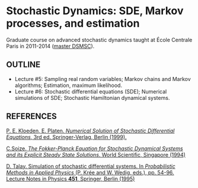 # Stochastic Dynamics: SDE, Markov processes, and estimation

Graduate course on advanced stochastic dynamics taught at École Centrale Paris in 2011-2014 ([master DSMSC](http://www.parisetudiant.com/etudiant/orientation/formation/ecole-centrale-supelec/sciences-appliquees-dynamique-structures-materiaux-systemes-couples.html)).

## OUTLINE
* Lecture #5: Sampling real random variables; Markov chains and Markov algorithms; Estimation, maximum likelihood.
* Lecture #6: Stochastic differential equations (SDE); Numerical simulations of SDE; Stochastic Hamiltonian dynamical systems.

## REFERENCES
[P. E. Kloeden, E. Platen. *Numerical Solution of Stochastic Differential Equations*, 3rd ed. Springer-Verlag, Berlin (1999).](https://doi.org/10.1007/978-3-662-12616-5)

[C.Soize. *The Fokker-Planck Equation for Stochastic Dynamical Systems and its Explicit Steady State Solutions*. World Scientific, Singapore (1994)](https://doi.org/0.1142/9789814354110)

[D. Talay. Simulation of stochastic differential systems. In *Probabilistic Methods in Applied Physics* (P. Krée and W. Wedig, eds.), pp. 54-96. Lecture Notes in Physics **451**, Springer, Berlin (1995)](https://doi.org/10.1007/3-540-60214-3_51)
